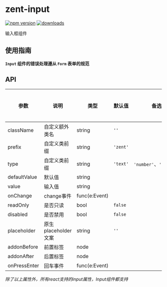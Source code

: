 # zent-input

[![npm version](https://img.shields.io/npm/v/zent-input.svg?style=flat)](https://www.npmjs.com/package/zent-input) [![downloads](https://img.shields.io/npm/dt/zent-input.svg)](https://www.npmjs.com/package/zent-input)

输入框组件

## 使用指南

**`Input` 组件的错误处理遵从 `Form` 表单的规范**

## API

| 参数           | 说明              | 类型            | 默认值      | 备选值                     | 是否必填 |
| ------------ | --------------- | ------------- | -------- | ----------------------- | ---- |
| className    | 自定义额外类名         | string        | `''`     |                         | 否    |
| prefix       | 自定义类前缀          | string        | `'zent'` |                         | 否    |
| type         | 自定义类前缀          | string        | `'text'` | `'number'`、`'password'` | 否    |
| defaultValue | 默认值             | string        |          |                         | 否    |
| value        | 输入值             | string        |          |                         | 否    |
| onChange     | change事件        | func(e:Event) |          |                         | 否    |
| readOnly     | 是否只读            | bool          | `false`  |                         | 否    |
| disabled     | 是否禁用            | bool          | `false`  |                         | 否    |
| placeholder  | 原生placeholder文案 | string        | `''`     |                         | 否    |
| addonBefore  | 前置标签            | node          |          |                         | 否    |
| addonAfter   | 后置标签            | node          |          |                         | 否    |
| onPressEnter | 回车事件            | func(e:Event) |          |                         | 否    |

_除了以上属性外，所有react支持的input属性，Input组件都支持_
